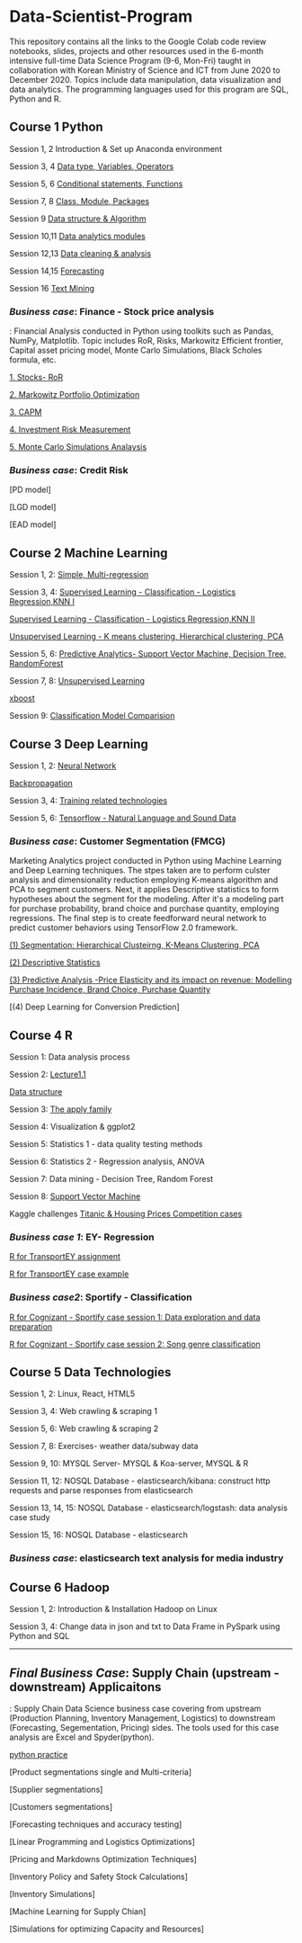 # Data-Scientist-Program 

This repository contains all the links to the Google Colab code review notebooks, slides, projects and other resources used in the 6-month intensive full-time Data Science 
Program (9-6, Mon-Fri) taught in collaboration with Korean Ministry of Science and ICT from June 2020 to December 2020.
Topics include data manipulation, data visualization and data analytics. The programming languages used for this program are SQL, Python and R. 


## Course 1 Python 

Session 1, 2  Introduction & Set up Anaconda environment 

Session 3, 4  [Data type, Variables, Operators](https://colab.research.google.com/drive/1M3c6j2i1HrUm5kX9ICKTqobDgmHITuao)

Session 5, 6  [Conditional statements, Functions](https://colab.research.google.com/drive/1Jn1LwwI2ZgVZ_j-tgMfg5yUNe_oG5JtD)

Session 7, 8  [Class, Module, Packages](https://colab.research.google.com/drive/1-5EEk8JljwaTiev5uy5kH42-ENX3buDG#scrollTo=yMrK0uEBexsZ)

Session 9     [Data structure & Algorithm](https://colab.research.google.com/drive/1uULTdRm_VFxS-_JKYWCBlhHHdESHk9rc)

Session 10,11 [Data analytics modules](https://colab.research.google.com/drive/1TZYuVFyx3u05Q9hPF8fXg-gW9IQ9KWS4)

Session 12,13 [Data cleaning & analysis](https://colab.research.google.com/drive/147WJGYzAnjKjVtuEqrPnkAfvw5xbvz-h#scrollTo=lmzFmp6UBpR3)

Session 14,15 [Forecasting](https://colab.research.google.com/drive/1arTmU04ouXX-z1XA-PqKDxHH9Hu3wglk)

Session 16 [Text Mining](https://colab.research.google.com/drive/1yWYjcXzx8cuEL1Di0spPi-r8JAuRRoWs#scrollTo=vbngzDXbEsvh)

### *Business case*: Finance - Stock price analysis  

: Financial Analysis conducted in Python using toolkits such as Pandas, NumPy, Matplotlib. Topic includes RoR, Risks, Markowitz Efficient frontier, Capital asset pricing model, Monte Carlo Simulations, Black Scholes formula, etc. 

[1. Stocks- RoR](https://colab.research.google.com/drive/1bg995tce8UTshT2lowAqHEZrNTOiBKmY)

[2. Markowitz Portfolio Optimization](https://colab.research.google.com/drive/1XD7VsH-XhLJoRsGVWWVC0Ko5_ucqNvA5)  

[3. CAPM](https://colab.research.google.com/drive/16rNklenIdWIa4qAYtAz9kHpuLS-sed9i) 

[4. Investment Risk Measurement](https://colab.research.google.com/drive/1bMPfcfbXY6jd0g1czZCrBp7Vs9eC0DMi#scrollTo=0WT1CRwrQHU_)

[5. Monte Carlo Simulations Analaysis](https://colab.research.google.com/drive/1xq7aExJpw0WJeYxzmSvJTgNgR67AnVKb)

### *Business case*: Credit Risk

[PD model]

[LGD model]

[EAD model]


## Course 2 Machine Learning 

Session 1, 2: [Simple, Multi-regression](https://colab.research.google.com/drive/1lOOGLjasUdmt0fcdIVQQWEYawvEeRfpv)

Session 3, 4: [Supervised Learning - Classification - Logistics Regression,KNN I](https://colab.research.google.com/drive/1LoDrEItc0ymSvVJGPf1_GRU1HD2KnLHP) 

[Supervised Learning - Classification - Logistics Regression,KNN II](https://colab.research.google.com/drive/1QtZxJPXaWNPBlP0fJndUAXtXm8DNYAhE) 

[Unsupervised Learning - K means clustering, Hierarchical clustering, PCA](https://colab.research.google.com/drive/1lEmZEP8lApeC40Nd3m2vkbevf3iseGC4)

Session 5, 6: [Predictive Analytics- Support Vector Machine, Decision Tree, RandomForest](https://colab.research.google.com/drive/18rgkVLqmiaTSNeqAYLXJuExFeh7PpZiq)

Session 7, 8: [Unsupervised Learning](https://colab.research.google.com/drive/1x09-GI593uhgrW9-1Us1CHFt6Zgdaryu)

[xboost](https://colab.research.google.com/drive/1rmZS1Bl0McIM9-M96GBtY-_iN5CQfqr2#scrollTo=UHZQnq_-arms)

Session 9: [Classification Model Comparision](https://colab.research.google.com/drive/1fnoFpeGoyPM6gsC58j_pFWbsDZGIAGNj#scrollTo=8sIU-FD3oHFP)


## Course 3 Deep Learning 

Session 1, 2: [Neural Network](https://colab.research.google.com/drive/10xE0DlLgEEmPDp0NFiDqxf4mO6rGPmO7)

[Backpropagation](https://colab.research.google.com/drive/1JDQsPzCD8W-bojnsoMyKUC79fIjP7Y2c)

Session 3, 4: [Training related technologies](https://colab.research.google.com/drive/1aYmva_jjWyD5UeCHCuA8iAxEi3aHgOYn) 

Session 5, 6: [Tensorflow - Natural Language and Sound Data](https://colab.research.google.com/drive/1t1X36bGZBzHhr_64Q1YzvkBLOsInH_5K#scrollTo=GO7sB2HUYQYk) 

### *Business case*: Customer Segmentation (FMCG)  

Marketing Analytics project conducted in Python using Machine Learning and Deep Learning techniques. The stpes taken are to perform culster analysis and dimensionality reduction employing K-means algorithm and PCA to segment customers. Next, it applies Descriptive statistics to form hypotheses about the segment for the modeling. After it's a modeling part for purchase probability, brand choice and purchase quantity, employing regressions. The final step is to create feedforward neural network to predict customer behaviors using TensorFlow 2.0 framework.

[(1) Segmentation: Hierarchical Clusteirng, K-Means Clustering, PCA](https://colab.research.google.com/drive/1-2kIfx3HJaa6LRCowGLsUk4A4EU05Pwz#scrollTo=cu11MrhsvhJQ)

[(2) Descriptive Statistics](https://colab.research.google.com/drive/1qe0LtgO1BDAiOb6UrBParTXutwBHqX5M)

[(3) Predictive Analysis -Price Elasticity and its impact on revenue: Modelling Purchase Incidence, Brand Choice, Purchase Quantity](https://colab.research.google.com/drive/1gbWrs6o6-MJSwAGkFN1OnYUvCEvC3RS9)

[(4) Deep Learning for Conversion Prediction] 


## Course 4 R 

Session 1: Data analysis process  

Session 2: [Lecture1.1](https://colab.research.google.com/drive/1Tw7gn4JhrWdBP114n3sXaE3GMJgWsOm2)

[Data structure](https://colab.research.google.com/drive/185vcHJzAKCbko37MG-QkcxoiIkRZDANT#scrollTo=gMKQCwNglkHe)

Session 3: [The apply family](https://colab.research.google.com/drive/1l6TG8E5Mjm7pyRmXjahZRtAwlUO5twGy#scrollTo=4qYrAjhK4I3L&uniqifier=2)

Session 4: Visualization & ggplot2
 
Session 5: Statistics 1 - data quality testing methods

Session 6: Statistics 2 - Regression analysis, ANOVA  

Session 7: Data mining - Decision Tree, Random Forest

Session 8: [Support Vector Machine](https://colab.research.google.com/drive/1QjhmbrwDcGhVDlYCT0_phO01Z-CNGh-R#scrollTo=k0LkOhur09Mm)

Kaggle challenges
[Titanic & Housing Prices Competition cases](https://colab.research.google.com/drive/1fdy9yqUYVOuRKgQCmFpbuRhYCnYa_kXk)

### *Business case 1*: EY- Regression

[R for TransportEY assignment](https://colab.research.google.com/drive/1d0jfqrtZSD5Zk2A6Qx802bhI2FBzhnMi#scrollTo=yEx4m4lmDe-4) 

[R for TransportEY case example](https://colab.research.google.com/drive/1rl5CuD6JvIjvzFhs-2OdrKw9uvmvNCGM)

### *Business case2*: Sportify - Classification 
[R for Cognizant - Sportify case session 1: Data exploration and data preparation](https://colab.research.google.com/drive/1xTFBaoqvhaviLRf6bPslDpaMXvTsRVLK)

[R for Cognizant - Sportify case session 2: Song genre classification](https://colab.research.google.com/drive/1apIwvmIWgPFEoNam9IHQtDRyFNyNuSwy)


## Course 5 Data Technologies 

Session 1, 2: Linux, React, HTML5

Session 3, 4: Web crawling & scraping 1

Session 5, 6: Web crawling & scraping 2

Session 7, 8: Exercises- weather data/subway data

Session 9, 10: MYSQL Server- MYSQL & Koa-server, MYSQL & R

Session 11, 12: NOSQL Database - elasticsearch/kibana: construct http requests and parse responses from elasticsearch

Session 13, 14, 15: NOSQL Database - elasticsearch/logstash: data analysis case study 

Session 15, 16: NOSQL Database - elasticsearch 

### *Business case*: elasticsearch text analysis for media industry


## Course 6 Hadoop

Session 1, 2: Introduction & Installation Hadoop on Linux 

Session 3, 4: Change data in json and txt to Data Frame in PySpark using Python and SQL  


--------------------------------------------------------------------------------------------------------------------------------------------------------------------------------

## *Final Business Case*: Supply Chain (upstream - downstream) Applicaitons 
: Supply Chain Data Science business case covering from upstream (Production Planning, Inventory Management, Logistics) to downstream (Forecasting, Segementation, Pricing) sides. The tools used for this case analysis are Excel and Spyder(python). 

[python practice](https://colab.research.google.com/drive/1TwD_YuHhTArlznBqCqw3whvuI1afbwvw#scrollTo=JSGg4ptWryTk)

[Product segmentations single and Multi-criteria]

[Supplier segmentations]

[Customers segmentations]

[Forecasting techniques and accuracy testing]

[Linear Programming and Logistics Optimizations]

[Pricing and Markdowns Optimization Techniques]

[Inventory Policy and Safety Stock Calculations] 

[Inventory Simulations]

[Machine Learning for Supply Chian]

[Simulations for optimizing Capacity and Resources] 



